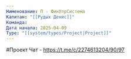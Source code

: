 ```yaml
---
Нименование: П - ФинУпрСистема
Капитан: "[[Рудых Денис]]"
Команда: 
Дата начала: 2025-04-09
Type: "[[system/types/Project|Project]]"
---
```


#Проект
Чат - https://t.me/c/2274613204/90/97

